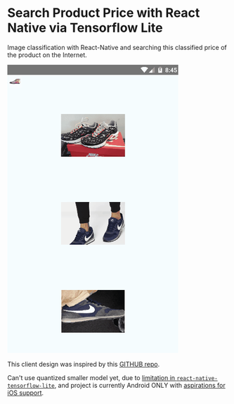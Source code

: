 # Search Product Price with React Native via Tensorflow Lite 

Image classification with React-Native and searching this classified price of the product on the Internet.

![TF Demo](_art/RN_tensor_flow_lite.gif)


This client design was inspired by this [GITHUB repo](https://github.com/GantMan/RN_TF_Lite/tree/master/android).

Can't use quantized smaller model yet, due to [limitation in `react-native-tensorflow-lite`](https://github.com/jazzystring1/react-native-tensorflow-lite/issues/3), and project is currently Android ONLY with [aspirations for iOS support](https://github.com/jazzystring1/react-native-tensorflow-lite/issues/2).
